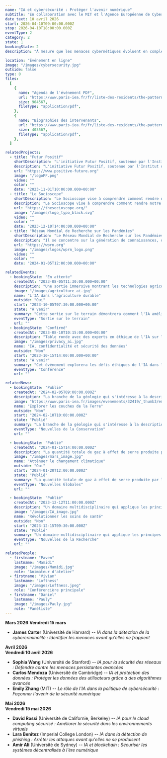 ```yaml
---
name: "IA et cybersécurité : Protéger l'avenir numérique"
subtitle: "En collaboration avec le MIT et l'Agence Européenne de Cybersécurité"
date_text: 10 avril 2026
start: 2026-04-10T09:00:00.000Z
stop: 2026-04-10T18:00:00.000Z
eventType: 2
category: 2
state: 1
bookingState: 2
description: "À mesure que les menaces cybernétiques évoluent en complexité, l'intelligence artificielle devient un outil essentiel pour renforcer la cybersécurité. Cet événement explorera comment l'IA est utilisée pour détecter, prévenir et répondre aux cyberattaques, et comment elle façonne l'avenir de la sécurité numérique. Les principaux intervenants incluent le Dr Michael Reynolds, expert en cybersécurité du MIT, et la Dr Leila Ahmed, spécialiste en sécurité basée sur l'IA à l'Agence Européenne de Cybersécurité. L'événement sera modéré par la Professeure Angela Liu, Directrice de la Recherche en Cybersécurité à l'Université d'Oxford."

location: "Événement en ligne"
image: "/images/cybersecurity.jpg"
outside: false
type: 0
files:
  [
    {
      name: "Agenda de l'événement PDF",
      url: "https://www.paris-iea.fr/fr/liste-des-residents/the-pattern-theory-of-compassion",
      size: 904567,
      fileType: "application/pdf",
    },
    {
      name: "Biographies des intervenants",
      url: "https://www.paris-iea.fr/fr/liste-des-residents/the-pattern-theory-of-compassion",
      size: 403567,
      fileType: "application/pdf",
    },
  ]

relatedProjects:
  - title: "Futur Positif"
    shortDescription: "L'initiative Futur Positif, soutenue par l'Institut d'études avancées de Paris et la Fondation 2100"
    description: "L'initiative Futur Positif, soutenue par l'Institut d'études avancées de Paris et la Fondation 2100, vise à faire connaître les travaux de prospective."
    url: "https://www.positive-future.org"
    image: "/logoPF.png"
    video: ""
    color: ""
    date: "2023-11-01T10:00:00.000+00:00"
  - title: "Le Socioscope"
    shortDescription: "Le Socioscope vise à comprendre comment rendre notre monde plus durable, notamment en matière d'alimentation."
    description: "Le Socioscope vise à comprendre comment rendre notre monde plus durable, notamment en matière d'alimentation."
    url: "https://thesocioscope.org/"
    image: "/images/logo_typo_black.svg"
    video: ""
    color: ""
    date: "2023-12-10T14:00:00.000+00:00"
  - title: "Réseau Mondial de Recherche sur les Pandémies"
    shortDescription: "Le Réseau Mondial de Recherche sur les Pandémies (WPRN) se consacre à faciliter la collaboration internationale en matière de recherche sur les pandémies."
    description: "Il se concentre sur la génération de connaissances, de données et d'outils pouvant être partagés entre les nations pour mieux comprendre et combattre les pandémies. Grâce à des partenariats avec des institutions telles que l'Institut d'Études Avancées de Paris (Paris IAS), le WPRN réunit des experts de premier plan pour relever les défis complexes posés par les crises sanitaires mondiales."
    url: "https://wprn.org"
    image: "/images/logos/wprn_logo.png"
    video: ""
    color: ""
    date: "2024-01-05T12:00:00.000+00:00"

relatedEvents:
  - bookingState: "En attente"
    createdAt: "2023-08-05T11:30:00.000+00:00"
    description: "Une sortie immersive montrant les technologies agricoles pilotées par l'IA"
    image: "/images/agriculture_ai.jpg"
    name: "L'IA dans l'agriculture durable"
    outside: "Oui"
    start: "2023-10-05T07:30:00.000+00:00"
    state: "À venir"
    summary: "Cette sortie sur le terrain démontrera comment l'IA améliore l'agriculture de précision, la gestion de l'eau et la surveillance des cultures"
    eventType: "Sortie sur le terrain"
    url: ""
  - bookingState: "Confirmé"
    createdAt: "2023-08-10T10:15:00.000+00:00"
    description: "Table ronde avec des experts en éthique de l'IA sur la confidentialité et la sécurité à l'ère numérique"
    image: "/images/privacy_ai.jpg"
    name: "IA, confidentialité et sécurité des données"
    outside: "Non"
    start: "2023-10-15T14:00:00.000+00:00"
    state: "À venir"
    summary: "Cet événement explorera les défis éthiques de l'IA dans la gestion des données personnelles et la garantie de la confidentialité sur les plateformes numériques"
    eventType: "Conférence"
    url: ""

relatedNews:
  - bookingState: "Publié"
    createdAt: "2024-02-05T09:00:00.000Z"
    description: "La branche de la géologie qui s'intéresse à la description et à la classification des roches."
    image: "https://www.paris-iea.fr/images/evenements/32419/_thumb3/emily-morter-8xaa0f9yqne-unsplash.jpg"
    name: "Explorer les couches de la Terre"
    outside: "Non"
    start: "2024-02-10T10:00:00.000Z"
    state: "Publié"
    summary: "La branche de la géologie qui s'intéresse à la description et à la classification des roches."
    eventType: "Nouvelles de la Conservation"
    url: ""

  - bookingState: "Publié"
    createdAt: "2024-01-15T14:00:00.000Z"
    description: "La quantité totale de gaz à effet de serre produite par les activités humaines, mesurée en équivalents dioxyde de carbone."
    image: "/images/mars_image.jpg"
    name: "Atténuer le changement climatique"
    outside: "Oui"
    start: "2024-01-20T12:00:00.000Z"
    state: "Publié"
    summary: "La quantité totale de gaz à effet de serre produite par les activités humaines, mesurée en équivalents dioxyde de carbone."
    eventType: "Nouvelles Globales"
    url: ""

  - bookingState: "Publié"
    createdAt: "2023-12-12T11:00:00.000Z"
    description: "Un domaine multidisciplinaire qui applique les principes de l'ingénierie à la médecine et à la biologie à des fins de soins de santé."
    image: "/images/IA_image.jpg"
    name: "Révolutionner les soins de santé"
    outside: "Non"
    start: "2023-12-15T09:30:00.000Z"
    state: "Publié"
    summary: "Un domaine multidisciplinaire qui applique les principes de l'ingénierie à la médecine et à la biologie à des fins de soins de santé."
    eventType: "Nouvelles de la Recherche"
    url: ""

relatedPeople:
  - firstname: "Paven"
    lastname: "Mamidi"
    image: "/images/Mamidi.jpg"
    role: "Animateur d'atelier"
  - firstname: "Vivian"
    lastname: "Loftness"
    image: "/images/Loftness.jpeg"
    role: "Conférencière principale"
  - firstname: "Daniel"
    lastname: "Pauly"
    image: "/images/Pauly.jpg"
    role: "Panéliste"
---
```


**Mars 2026**
**Vendredi 15 mars**

- **James Carter** (Université de Harvard) -- _IA dans la détection de la cybercriminalité : Identifier les menaces avant qu'elles ne frappent_

**Avril 2026**  
**Vendredi 10 avril 2026**

- **Sophia Wang** (Université de Stanford) -- _IA pour la sécurité des réseaux : Défendre contre les menaces persistantes avancées_
- **Carlos Mendoza** (Université de Cambridge) -- _IA et protection des données : Protéger les données des utilisateurs grâce à des algorithmes avancés_
- **Emily Zhang** (MIT) -- _Le rôle de l'IA dans la politique de cybersécurité : Façonner l'avenir de la sécurité numérique_

**Mai 2026**  
**Vendredi 15 mai 2026**

- **David Rossi** (Université de Californie, Berkeley) -- _IA pour le cloud computing sécurisé : Améliorer la sécurité dans les environnements virtuels_
- **Lara Benitez** (Imperial College London) -- _IA dans la détection de phishing : Arrêter les attaques avant qu'elles ne se produisent_
- **Amir Ali** (Université de Sydney) -- _IA et blockchain : Sécuriser les systèmes décentralisés à l'ère numérique_
